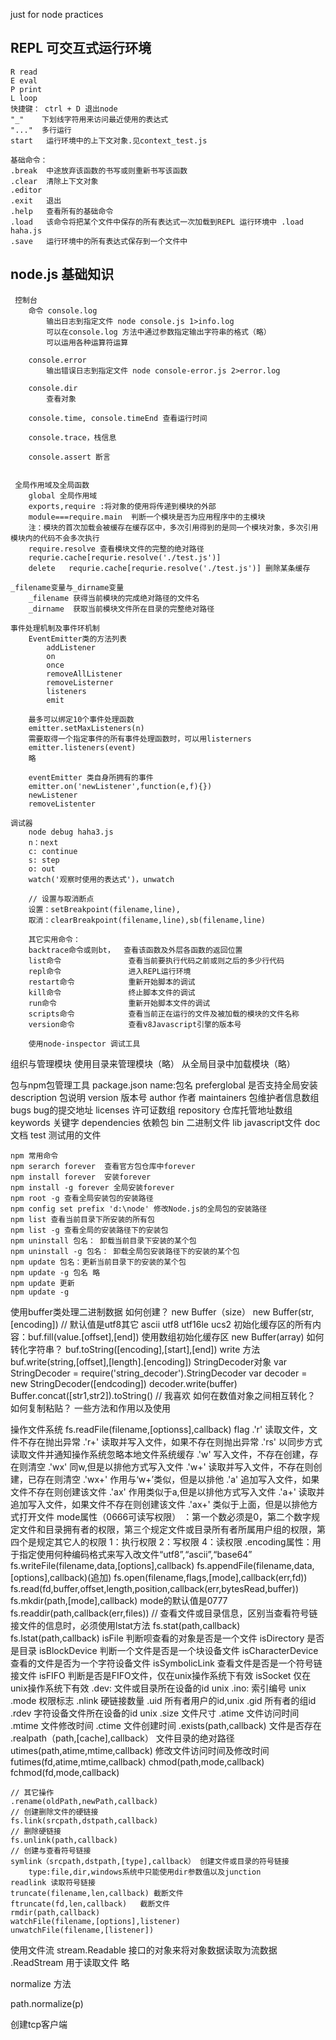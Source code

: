 just for node practices


## REPL  可交互式运行环境
    R read
    E eval
    P print
    L loop
    快捷键： ctrl + D 退出node
    "_"    下划线字符用来访问最近使用的表达式
    "..."  多行运行
    start   运行环境中的上下文对象.见context_test.js
    
    基础命令：
    .break  中途放弃该函数的书写或则重新书写该函数
    .clear  清除上下文对象
    .editor
    .exit   退出
    .help   查看所有的基础命令
    .load   该命令将把某个文件中保存的所有表达式一次加载到REPL 运行环境中 .load haha.js
    .save   运行环境中的所有表达式保存到一个文件中


## node.js 基础知识
     控制台
        命令 console.log
            输出日志到指定文件 node console.js 1>info.log
            可以在console.log 方法中通过参数指定输出字符串的格式（略）
            可以运用各种运算符运算
        
        console.error
            输出错误日志到指定文件 node console-error.js 2>error.log
        
        console.dir
            查看对象
            
        console.time, console.timeEnd 查看运行时间
        
        console.trace，栈信息
        
        console.assert 断言
        
        
     全局作用域及全局函数
        global 全局作用域
        exports,require :将对象的使用将传递到模块的外部
        module===require.main  判断一个模块是否为应用程序中的主模块
        注：模块的首次加载会被缓存在缓存区中，多次引用得到的是同一个模块对象，多次引用模块内的代码不会多次执行
        require.resolve 查看模块文件的完整的绝对路径
        requrie.cache[requrie.resolve('./test.js')]
        delete   requrie.cache[requrie.resolve('./test.js')] 删除某条缓存
        
    _filename变量与_dirname变量
        _filename 获得当前模块的完成绝对路径的文件名
        _dirname  获取当前模块文件所在目录的完整绝对路径
    
    事件处理机制及事件环机制
        EventEmitter类的方法列表
            addListener
            on
            once
            removeAllListener
            removeListerner
            listeners
            emit
            
        最多可以绑定10个事件处理函数
        emitter.setMaxListeners(n)
        需要取得一个指定事件的所有事件处理函数时，可以用listerners
        emitter.listeners(event)
        略
        
        eventEmitter 类自身所拥有的事件
        emitter.on('newListener',function(e,f){})
        newListener
        removeListenter
        
    调试器
        node debug haha3.js
        n：next 
        c: continue
        s: step
        o: out
        watch('观察时使用的表达式')，unwatch
        
        // 设置与取消断点
        设置：setBreakpoint(filename,line),
        取消：clearBreakpoint(filename,line),sb(filename,line)
        
        其它实用命令：
        backtrace命令或则bt，  查看该函数及外层各函数的返回位置
        list命令               查看当前要执行代码之前或则之后的多少行代码
        repl命令               进入REPL运行环境
        restart命令            重新开始脚本的调试
        kill命令               终止脚本文件的调试
        run命令                重新开始脚本文件的调试
        scripts命令            查看当前正在运行的文件及被加载的模块的文件名称
        version命令            查看v8Javascript引擎的版本号
        
        使用node-inspector 调试工具
        
组织与管理模块
    使用目录来管理模块（略）
    从全局目录中加载模块（略）
    
    
    
包与npm包管理工具
    package.json 
        name:包名
        preferglobal 是否支持全局安装
        description  包说明
        version      版本号
        author       作者
        maintainers  包维护者信息数组
        bugs         bug的提交地址
        licenses     许可证数组
        repository   仓库托管地址数组
        keywords     关键字
        dependencies 依赖包
    bin 二进制文件
    lib javascript文件
    doc 文档
    test 测试用的文件
    
    npm 常用命令
    npm serarch forever  查看官方包仓库中forever
    npm install forever  安装forever
    npm install -g forever 全局安装forever
    npm root -g 查看全局安装包的安装路径
    npm config set prefix 'd:\node' 修改Node.js的全局包的安装路径
    npm list 查看当前目录下所安装的所有包
    npm list -g 查看全局的安装路径下的安装包
    npm uninstall 包名： 卸载当前目录下安装的某个包
    npm uninstall -g 包名： 卸载全局包安装路径下的安装的某个包
    npm update 包名：更新当前目录下的安装的某个包
    npm update -g 包名 略
    npm update 更新
    npm update -g
    
使用buffer类处理二进制数据
    如何创建？
        new Buffer（size）
        new Buffer(str,[encoding])   // 默认值是utf8其它 ascii utf8 utf16le ucs2
        初始化缓存区的所有内容：buf.fill(value.[offset],[end])
        使用数组初始化缓存区 new Buffer(array)
    如何转化字符串？
        buf.toString([encoding],[start],[end])
        write 方法
            buf.write(string,[offset],[length].[encoding])
        StringDecoder对象
            var StringDecoder = require('string_decoder').StringDecoder
            var decoder = new StringDecoder([endcoding])
            decoder.write(buffer) 
            Buffer.concat([str1,str2]).toString()   // 我喜欢
    如何在数值对象之间相互转化？
    如何复制粘贴？
    一些方法和作用以及使用
        
        
操作文件系统
    fs.readFile(filename,[optionss],callback)
    flag
        .'r' 读取文件，文件不存在抛出异常
        .'r+' 读取并写入文件，如果不存在则抛出异常
        .'rs' 以同步方式读取文件并通知操作系统忽略本地文件系统缓存
        .'w' 写入文件，不存在创建，存在则清空
        .'wx' 同w,但是以排他方式写入文件 
        .'w+' 读取并写入文件，不存在则创建，已存在则清空 
        .'wx+' 作用与‘w+’类似，但是以排他 
        .'a' 追加写入文件，如果文件不存在则创建该文件 
        .'ax' 作用类似于a,但是以排他方式写入文件 
        .'a+' 读取并追加写入文件，如果文件不存在则创建该文件 
        .'ax+' 类似于上面，但是以排他方式打开文件
     mode属性（0666可读写权限）
        ：第一个数必须是0，第二个数字规定文件和目录拥有者的权限，第三个规定文件或目录所有者所属用户组的权限，第四个是规定其它人的权限
        1：执行权限
        2：写权限
        4：读权限
    .encoding属性：用于指定使用何种编码格式来写入改文件“utf8”,“ascii”,“base64” 
    fs.writeFile(filename,data,[options],callback)
    fs.appendFile(filename,data,[options],callback)(追加)
    fs.open(filename,flags,[mode],callback(err,fd))
    fs.read(fd,buffer,offset,length,position,callback(err,bytesRead,buffer))
    fs.mkdir(path,[mode],callback)  mode的默认值是0777
    fs.readdir(path,callback(err,files))
    // 查看文件或目录信息，区别当查看符号链接文件的信息时，必须使用lstat方法
    fs.stat(path,callback)
    fs.lstat(path,callback) 
    isFile 判断呗查看的对象是否是一个文件
    isDirectory 是否是目录
    isBlockDevice 判断一个文件是否是一个块设备文件
    isCharacterDevice 查看的文件是否为一个字符设备文件
    isSymbolicLink  查看文件是否是一个符号链接文件
    isFIFO  判断是否是FIFO文件，仅在unix操作系统下有效
    isSocket 仅在unix操作系统下有效
    .dev: 文件或目录所在设备的id unix
    .ino: 索引编号 unix
    .mode 权限标志
    .nlink 硬链接数量
    .uid 所有者用户的id,unix
    .gid 所有者的组id
    .rdev 字符设备文件所在设备的id unix
    .size 文件尺寸
    .atime 文件访问时间
    .mtime 文件修改时间
    .ctime 文件创建时间
    .exists(path,callback) 文件是否存在
    .realpath（path,[cache],callback） 文件目录的绝对路径
    utimes(path,atime,mtime,callback) 修改文件访问时间及修改时间
    futimes(fd,atime,mtime,callback)
    chmod(path,mode,callback)
    fchmod(fd,mode,callback)
    
    // 其它操作
    .rename(oldPath,newPath,callback)
    // 创建删除文件的硬链接
    fs.link(srcpath,dstpath,callback)
    // 删除硬链接
    fs.unlink(path,callback)
    // 创建与查看符号链接
    symlink（srcpath,dstpath,[type],callback） 创建文件或目录的符号链接
        type:file,dir,windows系统中只能使用dir参数值以及junction
    readlink 读取符号链接
    truncate(filename,len,callback) 截断文件
    ftruncate(fd,len,callback)   截断文件
    rmdir(path,callback)
    watchFile(filename,[options],listener)
    unwatchFile(filename,[listener])
    
使用文件流
    stream.Readable 接口的对象来将对象数据读取为流数据
    .ReadStream 用于读取文件
    略
    
normalize 方法

path.normalize(p)

创建tcp客户端


    
            
